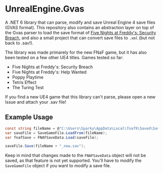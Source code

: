 # UnrealEngine.Gvas
A .NET 6 library that can parse, modify and save Unreal Engine 4 save files (GVAS format). This repository also contains an abstraction layer on top of the Gvas parser to load the save format of [Five Nights at Freddy's: Security Breach](https://store.steampowered.com/app/747660/Five_Nights_at_Freddys_Security_Breach/), and also a small project that can convert save files to `.xml` (but not back to .sav!).

The library was made primarely for the new FNaF game, but it has also been tested on a few other UE4 titles. Games tested so far:
- Five Nights at Freddy's: Security Breach
- Five Nights at Freddy's: Help Wanted
- Poppy Playtime
- Tetris Effect
- The Turing Test

If you find a new UE4 game that this library can't parse, please open a new Issue and attach your .sav file!

## Example Usage
```c#
const string fileName = @"C:\Users\Sparky\AppData\Local\fnaf9\Saved\SaveGames\SaveGameSlot0.sav";
var saveFile = SaveGameFile.LoadFrom(fileName);
var fnafSave = FNAFSaveData.Load(saveFile);

saveFile.Save(fileName + "_new.sav");
```

Keep in mind that changes made to the `FNAFSaveData` object will not be saved, as that feature is not yet supported. You'll have to modify the `SaveGameFile` object if you want to  modify a save file.
